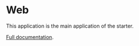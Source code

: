 # Web

This application is the main application of the starter.

[Full documentation](https://naturaily-starter-docs.vercel.app/apps/web).

